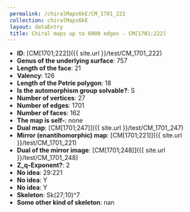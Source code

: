 ```yaml
--- 
 permalink: /chiralMaps6kE/CM_1701_222 
 collection: chiralMaps6kE
 layout: dataEntry
 title: Chiral maps up to 6000 edges - CM[1701;222]
---
```


- **ID**: [CM[1701;222]]({{ site.url }}/test/CM_1701_222)
- **Genus of the underlying surface**: 757
- **Length of the face**: 21
- **Valency**: 126
- **Length of the Petrie polygon**: 18
- **Is the automorphism group solvable?**: S
- **Number of vertices**: 27
- **Number of edges**: 1701
- **Number of faces**: 162
- **The map is self-**: none
- **Dual map**: [CM[1701;247]]({{ site.url }}/test/CM_1701_247)
- **Mirror (enantihomorphic) map**: [CM[1701;221]]({{ site.url }}/test/CM_1701_221)
- **Dual of the mirror image**: [CM[1701;248]]({{ site.url }}/test/CM_1701_248)
- **Z_q-Exponent?**: 2
- **No idea**:  29:221
- **No idea**: Y
- **No idea**: Y
- **Skeleton**: Sk(27;10)^7
- **Some other kind of skeleton**: nan

